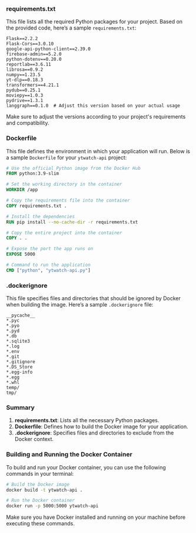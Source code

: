 ### requirements.txt
This file lists all the required Python packages for your project. Based on the provided code, here’s a sample `requirements.txt`:

```plaintext
Flask==2.2.2
Flask-Cors==3.0.10
google-api-python-client==2.39.0
firebase-admin==5.2.0
python-dotenv==0.20.0
reportlab==3.6.11
librosa==0.9.2
numpy==1.23.5
yt-dlp==0.18.3
transformers==4.21.1
pydub==0.25.1
moviepy==1.0.3
pydrive==1.3.1
langgraph==0.1.0  # Adjust this version based on your actual usage
```

Make sure to adjust the versions according to your project's requirements and compatibility.

### Dockerfile
This file defines the environment in which your application will run. Below is a sample `Dockerfile` for your `ytwatch-api` project:

```dockerfile
# Use the official Python image from the Docker Hub
FROM python:3.9-slim

# Set the working directory in the container
WORKDIR /app

# Copy the requirements file into the container
COPY requirements.txt .

# Install the dependencies
RUN pip install --no-cache-dir -r requirements.txt

# Copy the entire project into the container
COPY . .

# Expose the port the app runs on
EXPOSE 5000

# Command to run the application
CMD ["python", "ytwatch-api.py"]
```

### .dockerignore
This file specifies files and directories that should be ignored by Docker when building the image. Here’s a sample `.dockerignore` file:

```plaintext
__pycache__
*.pyc
*.pyo
*.pyd
*.db
*.sqlite3
*.log
*.env
*.git
*.gitignore
*.DS_Store
*.egg-info
*.egg
*.whl
temp/
tmp/
```

### Summary
1. **requirements.txt**: Lists all the necessary Python packages.
2. **Dockerfile**: Defines how to build the Docker image for your application.
3. **.dockerignore**: Specifies files and directories to exclude from the Docker context.

### Building and Running the Docker Container
To build and run your Docker container, you can use the following commands in your terminal:

```bash
# Build the Docker image
docker build -t ytwatch-api .

# Run the Docker container
docker run -p 5000:5000 ytwatch-api
```

Make sure you have Docker installed and running on your machine before executing these commands.